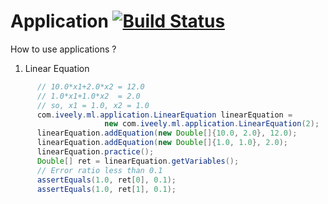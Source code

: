 # Application [![Build Status](https://travis-ci.org/Fanping/iveely.ml.svg?branch=master)](https://travis-ci.org/Fanping/iveely.ml)
How to use applications ?

1. Linear Equation

```java
      // 10.0*x1+2.0*x2 = 12.0
      // 1.0*x1+1.0*x2  = 2.0
      // so, x1 = 1.0, x2 = 1.0
      com.iveely.ml.application.LinearEquation linearEquation =
                     new com.iveely.ml.application.LinearEquation(2);
      linearEquation.addEquation(new Double[]{10.0, 2.0}, 12.0);
      linearEquation.addEquation(new Double[]{1.0, 1.0}, 2.0);
      linearEquation.practice();
      Double[] ret = linearEquation.getVariables();
      // Error ratio less than 0.1
      assertEquals(1.0, ret[0], 0.1);
      assertEquals(1.0, ret[1], 0.1);
```

